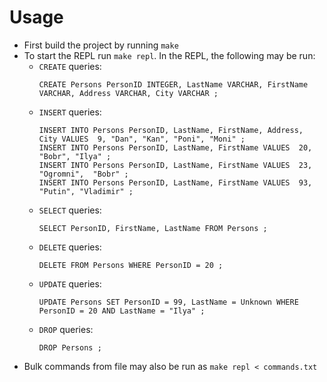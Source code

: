 # Usage
- First build the project by running `make`
- To start the REPL run `make repl`. In the REPL, the following may be run:
  + `CREATE` queries:
    ```
    CREATE Persons PersonID INTEGER, LastName VARCHAR, FirstName VARCHAR, Address VARCHAR, City VARCHAR ;
    ```
  + `INSERT` queries:
    ```
    INSERT INTO Persons PersonID, LastName, FirstName, Address, City VALUES  9, "Dan", "Kan", "Poni", "Moni" ;
    INSERT INTO Persons PersonID, LastName, FirstName VALUES  20, "Bobr", "Ilya" ;
    INSERT INTO Persons PersonID, LastName, FirstName VALUES  23, "Ogromni",  "Bobr" ;
    INSERT INTO Persons PersonID, LastName, FirstName VALUES  93, "Putin", "Vladimir" ;
    ```
  + `SELECT` queries:
    ```
    SELECT PersonID, FirstName, LastName FROM Persons ;
    ```
  + `DELETE` queries:
    ```
    DELETE FROM Persons WHERE PersonID = 20 ;
    ```
  + `UPDATE` queries:
    ```
    UPDATE Persons SET PersonID = 99, LastName = Unknown WHERE PersonID = 20 AND LastName = "Ilya" ;
    ```
  + `DROP` queries:
    ```
    DROP Persons ;
    ```
- Bulk commands from file may also be run as `make repl < commands.txt`
